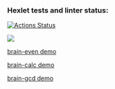 ### Hexlet tests and linter status:
[![Actions Status](https://github.com/fractuskst/frontend-project-44/actions/workflows/hexlet-check.yml/badge.svg)](https://github.com/fractuskst/frontend-project-44/actions)

<a href="https://codeclimate.com/github/fractuskst/frontend-project-44/maintainability"><img src="https://api.codeclimate.com/v1/badges/344d98c70c1ae8ec2367/maintainability" /></a>

[brain-even demo](https://asciinema.org/a/641480)

[brain-calc demo](https://asciinema.org/a/pYtXRHhxYqbgH4hr394psurR1)

[brain-gcd demo](https://asciinema.org/a/eNYWokhEfE1t7hKhxPmT08Sge)